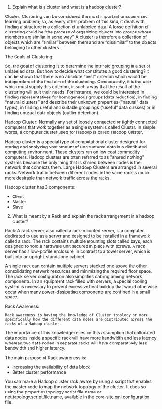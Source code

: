 1.  Explain what is a cluster and what is a hadoop cluster?

Cluster:
Clustering can be considered the most important unsupervised learning problem; so, as every other problem of this kind, it deals with finding a structure in a collection of unlabeled data.
A loose definition of clustering could be “the process of organizing objects into groups whose members are similar in some way”.
A cluster is therefore a collection of objects which are “similar” between them and are “dissimilar” to the objects belonging to other clusters.

The Goals of Clustering:

So, the goal of clustering is to determine the intrinsic grouping in a set of unlabeled data. But how to decide what constitutes a good clustering? It can be shown that there is no absolute “best” criterion which would be independent of the final aim of the clustering. Consequently, it is the user which must supply this criterion, in such a way that the result of the clustering will suit their needs.
For instance, we could be interested in finding representatives for homogeneous groups (data reduction), in finding “natural clusters” and describe their unknown properties (“natural” data types), in finding useful and suitable groupings (“useful” data classes) or in finding unusual data objects (outlier detection).



Hadoop Cluster:
Normally any set of loosely connected or tightly connected computers that work together as a single system is called Cluster. In simple words, a computer cluster used for Hadoop is called Hadoop Cluster. 

Hadoop cluster is a special type of computational cluster designed for storing and analyzing vast amount of unstructured data in a distributed computing environment. These clusters run on low cost commodity computers. 
Hadoop clusters are often referred to as "shared nothing" systems because the only thing that is shared between nodes is the network that connects them. 
Large Hadoop Clusters are arranged in several racks. Network traffic between different nodes in the same rack is much more desirable than network traffic across the racks. 

Hadoop cluster has 3 components:
- Client
- Master
- Slave

2. What is meant by a Rack and explain the rack arrangement in a hadoop cluster?

Rack:
 	A rack server, also called a rack-mounted server, is a computer dedicated to use as a server and designed to be installed in a framework called a rack. The rack contains multiple mounting slots called bays, each designed to hold a hardware unit secured in place with screws. 
A rack server has a low-profile enclosure, in contrast to a tower server, which is built into an upright, standalone cabinet.

A single rack can contain multiple servers stacked one above the other, consolidating network resources and minimizing the required floor space. The rack server configuration also simplifies cabling among network components. 
In an equipment rack filled with servers, a special cooling system is necessary to prevent excessive heat buildup that would otherwise occur when 
many power-dissipating components are confined in a small space.

Rack Awareness:

	Rack awareness is having the knowledge of Cluster topology or more specifically how the different data nodes are distributed across the racks of a Hadoop cluster. 
The importance of this knowledge relies on this assumption that collocated data nodes inside a specific rack will have more bandwidth and less latency whereas two data nodes 
in separate racks will have comparatively less bandwidth and higher latency.

The main purpose of Rack awareness is:

- Increasing the availability of data block
- Better cluster performance

You can make a Hadoop cluster rack aware by using a script that enables the master node to map the network topology of the cluster. It does so using the properties topology.script.file.name or net.topology.script.file.name, available in the core-site.xml configuration file.
